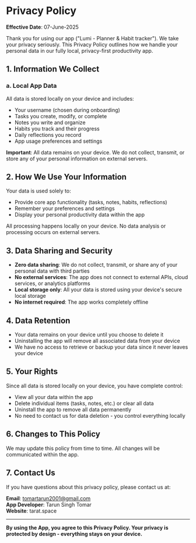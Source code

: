 # Privacy Policy

**Effective Date**: 07-June-2025

Thank you for using our app ("Lumi - Planner & Habit tracker"). We take your privacy seriously. This Privacy Policy outlines how we handle your personal data in our fully local, privacy-first productivity app.

## 1. Information We Collect

### a. Local App Data
All data is stored locally on your device and includes:
- Your username (chosen during onboarding)
- Tasks you create, modify, or complete
- Notes you write and organize
- Habits you track and their progress
- Daily reflections you record
- App usage preferences and settings

**Important**: All data remains on your device. We do not collect, transmit, or store any of your personal information on external servers.

## 2. How We Use Your Information

Your data is used solely to:
- Provide core app functionality (tasks, notes, habits, reflections)
- Remember your preferences and settings
- Display your personal productivity data within the app

All processing happens locally on your device. No data analysis or processing occurs on external servers.

## 3. Data Sharing and Security

- **Zero data sharing**: We do not collect, transmit, or share any of your personal data with third parties
- **No external services**: The app does not connect to external APIs, cloud services, or analytics platforms
- **Local storage only**: All your data is stored using your device's secure local storage
- **No internet required**: The app works completely offline

## 4. Data Retention

- Your data remains on your device until you choose to delete it
- Uninstalling the app will remove all associated data from your device
- We have no access to retrieve or backup your data since it never leaves your device

## 5. Your Rights

Since all data is stored locally on your device, you have complete control:
- View all your data within the app
- Delete individual items (tasks, notes, etc.) or clear all data
- Uninstall the app to remove all data permanently
- No need to contact us for data deletion - you control everything locally

## 6. Changes to This Policy

We may update this policy from time to time. All changes will be communicated within the app.

## 7. Contact Us

If you have questions about this privacy policy, please contact us at:

**Email**: tomartarun2001@gmail.com  
**App Developer**: Tarun Singh Tomar  
**Website**: tarat.space

---

**By using the App, you agree to this Privacy Policy. Your privacy is protected by design - everything stays on your device.**
